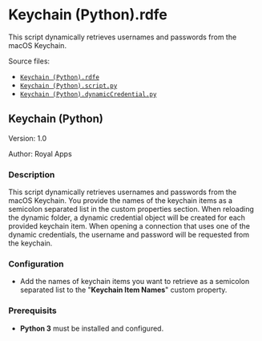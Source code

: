 # <a name="toc-Keychain-Python-rdfe"></a> Keychain (Python).rdfe

This script dynamically retrieves usernames and passwords from the macOS Keychain.

Source files:

- [`Keychain (Python).rdfe`](./Keychain%20%28Python%29.rdfe)
- [`Keychain (Python).script.py`](./Keychain%20%28Python%29.script.py)
- [`Keychain (Python).dynamicCredential.py`](./Keychain%20%28Python%29.dynamicCredential.py)

## Keychain (Python)

Version: 1.0

Author: Royal Apps

### Description

This script dynamically retrieves usernames and passwords from the macOS Keychain. You provide the names of the keychain items as a semicolon separated list in the custom properties section. When reloading the dynamic folder, a dynamic credential object will be created for each provided keychain item. When opening a connection that uses one of the dynamic credentials, the username and password will be requested from the keychain.

### Configuration

- Add the names of keychain items you want to retrieve as a semicolon separated list to the "**Keychain Item Names**" custom property.

### Prerequisits

- **Python 3** must be installed and configured.

